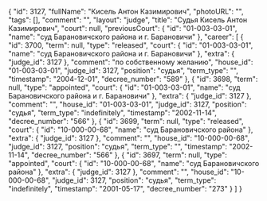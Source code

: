 {
    "id": 3127,
    "fullName": "Кисель Антон Казимирович",
    "photoURL": "",
    "tags": [],
    "comment": "",
    "layout": "judge",
    "title": "Судья Кисель Антон Казимирович",
    "court": null,
    "previousCourt": {
        "id": "01-003-03-01",
        "name": "суд Барановичского района и г. Барановичи"
    },
    "career": [
        {
            "id": 3700,
            "term": null,
            "type": "released",
            "court": {
                "id": "01-003-03-01",
                "name": "суд Барановичского района и г. Барановичи"
            },
            "extra": {
                "judge_id": 3127
            },
            "comment": "по собственному желанию",
            "house_id": "01-003-03-01",
            "judge_id": 3127,
            "position": "судья",
            "term_type": "",
            "timestamp": "2004-12-01",
            "decree_number": "589"
        },
        {
            "id": 3698,
            "term": null,
            "type": "appointed",
            "court": {
                "id": "01-003-03-01",
                "name": "суд Барановичского района и г. Барановичи"
            },
            "extra": {
                "judge_id": 3127
            },
            "comment": "",
            "house_id": "01-003-03-01",
            "judge_id": 3127,
            "position": "судья",
            "term_type": "indefinitely",
            "timestamp": "2002-11-14",
            "decree_number": "566"
        },
        {
            "id": 3699,
            "term": null,
            "type": "released",
            "court": {
                "id": "10-000-00-68",
                "name": "суд Барановичского района"
            },
            "extra": {
                "judge_id": 3127
            },
            "comment": "",
            "house_id": "10-000-00-68",
            "judge_id": 3127,
            "position": "судья",
            "term_type": "",
            "timestamp": "2002-11-14",
            "decree_number": "566"
        },
        {
            "id": 3697,
            "term": null,
            "type": "appointed",
            "court": {
                "id": "10-000-00-68",
                "name": "суд Барановичского района"
            },
            "extra": {
                "judge_id": 3127
            },
            "comment": "",
            "house_id": "10-000-00-68",
            "judge_id": 3127,
            "position": "судья",
            "term_type": "indefinitely",
            "timestamp": "2001-05-17",
            "decree_number": "273"
        }
    ]
}